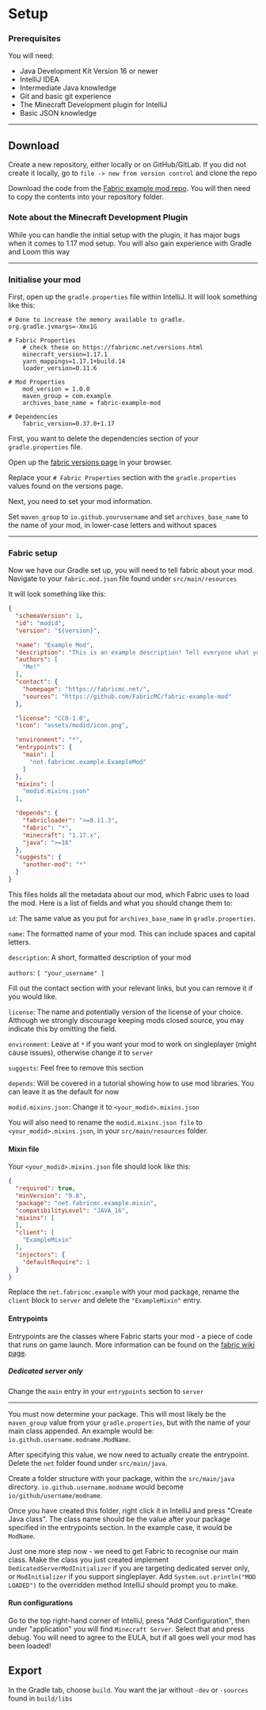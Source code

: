 # Setup

### Prerequisites

You will need:

- Java Development Kit Version 16 or newer
- IntelliJ IDEA
- Intermediate Java knowledge
- Git and basic git experience
- The Minecraft Development plugin for IntelliJ
- Basic JSON knowledge

---

## Download

Create a new repository, either locally or on GitHub/GitLab. If you did not create it locally, go to `file -> new from version control` and clone the repo

Download the code from the [Fabric example mod repo](https://github.com/fabricmc/fabric-example-mod). You will then need to copy the contents into your repository folder.

### Note about the Minecraft Development Plugin

While you can handle the initial setup with the plugin, it has major bugs when it comes to 1.17 mod setup. You will also gain experience with Gradle and Loom this way

---

### Initialise your mod

First, open up the `gradle.properties` file within IntelliJ. It will look something like this:

```properties
# Done to increase the memory available to gradle.
org.gradle.jvmargs=-Xmx1G

# Fabric Properties
	# check these on https://fabricmc.net/versions.html
	minecraft_version=1.17.1
	yarn_mappings=1.17.1+build.14
	loader_version=0.11.6

# Mod Properties
	mod_version = 1.0.0
	maven_group = com.example
	archives_base_name = fabric-example-mod

# Dependencies
	fabric_version=0.37.0+1.17
```

First, you want to delete the dependencies section of your `gradle.properties` file.

Open up the [fabric versions page](https://fabricmc.net/versions.html) in your browser.

Replace your `# Fabric Properties` section with the `gradle.properties` values found on the versions page.

Next, you need to set your mod information. 

Set `maven_group` to `io.github.yourusername` and set `archives_base_name` to the name of your mod, in lower-case letters and without spaces

---

### Fabric setup

Now we have our Gradle set up, you will need to tell fabric about your mod. Navigate to your `fabric.mod.json` file found under `src/main/resources`

It will look something like this:

```json
{
  "schemaVersion": 1,
  "id": "modid",
  "version": "${version}",

  "name": "Example Mod",
  "description": "This is an example description! Tell everyone what your mod is about!",
  "authors": [
    "Me!"
  ],
  "contact": {
    "homepage": "https://fabricmc.net/",
    "sources": "https://github.com/FabricMC/fabric-example-mod"
  },

  "license": "CC0-1.0",
  "icon": "assets/modid/icon.png",

  "environment": "*",
  "entrypoints": {
    "main": [
      "net.fabricmc.example.ExampleMod"
    ]
  },
  "mixins": [
    "modid.mixins.json"
  ],

  "depends": {
    "fabricloader": ">=0.11.3",
    "fabric": "*",
    "minecraft": "1.17.x",
    "java": ">=16"
  },
  "suggests": {
    "another-mod": "*"
  }
}
```

This files holds all the metadata about our mod, which Fabric uses to load the mod. Here is a list of fields and what you should change them to:

`id`: The same value as you put for `archives_base_name` in `gradle.properties`.

`name`: The formatted name of your mod. This can include spaces and capital letters.

`description`: A short, formatted description of your mod

`authors`: `[ "your_username" ]`

Fill out the contact section with your relevant links, but you can remove it if you would like.

`license`: The name and potentially version of the license of your choice. Although we strongly discourage keeping mods closed source, you may indicate this by omitting the field.

`environment`: Leave at `*` if you want your mod to work on singleplayer (might cause issues), otherwise change it to `server`

`suggests`: Feel free to remove this section

`depends`: Will be covered in a tutorial showing how to use mod libraries. You can leave it as the default for now

`modid.mixins.json`: Change it to `<your_modid>.mixins.json`

You will also need to rename the `modid.mixins.json file` to `<your_modid>.mixins.json`, in your `src/main/resources` folder.

#### Mixin file

Your `<your_modid>.mixins.json` file should look like this:

```json
{
  "required": true,
  "minVersion": "0.8",
  "package": "net.fabricmc.example.mixin",
  "compatibilityLevel": "JAVA_16",
  "mixins": [
  ],
  "client": [
    "ExampleMixin"
  ],
  "injectors": {
    "defaultRequire": 1
  }
}
```

Replace the `net.fabricmc.example` with your mod package, rename the `client` block to `server` and delete the `"ExampleMixin"` entry.

#### Entrypoints

Entrypoints are the classes where Fabric starts your mod - a piece of code that runs on game launch. More information can be found on the [fabric wiki page](https://fabricmc.net/wiki/documentation:entrypoint).

##### Dedicated server only

Change the `main` entry in your `entrypoints` section to `server`

---

You must now determine your package. This will most likely be the `maven_group` value from your `gradle.properties`, but with the name of your main class appended. An example would be: `io.github.username.modname.ModName`.

After specifying this value, we now need to actually create the entrypoint. Delete the `net` folder found under `src/main/java`.

Create a folder structure with your package, within the `src/main/java` directory. `io.github.username.modname` would become `io/github/username/modname`.

Once you have created this folder, right click it in IntelliJ and press "Create Java class". The class name should be the value after your package specified in the entrypoints section. In the example case, it would be `ModName`.

Just one more step now - we need to get Fabric to recognise our main class. Make the class you just created implement `DedicatedServerModInitializer` if you are targeting dedicated server only, or `ModInitializer` if you support singleplayer. Add `System.out.println("MOD LOADED")` to the overridden method IntelliJ should prompt you to make. 

#### Run configurations

Go to the top right-hand corner of IntelliJ, press "Add Configuration", then under "application" you will find `Minecraft Server`. Select that and press debug. You will need to agree to the EULA, but if all goes well your mod has been loaded!


## Export

In the Gradle tab, choose `build`. You want the jar without `-dev` or `-sources` found in `build/libs`
